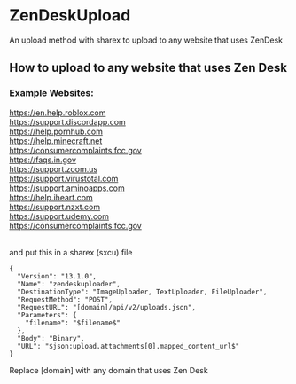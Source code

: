 # ZenDeskUpload
An upload method with sharex to upload to any website that uses ZenDesk


## How to upload to any website that uses Zen Desk

### Example Websites: 
https://en.help.roblox.com <br>
https://support.discordapp.com <br>
https://help.pornhub.com <br>
https://help.minecraft.net <br>
https://consumercomplaints.fcc.gov <br>
https://faqs.in.gov <br>
https://support.zoom.us <br>
https://support.virustotal.com <br>
https://support.aminoapps.com <br>
https://help.iheart.com <br>
https://support.nzxt.com <br>
https://support.udemy.com <br>
https://consumercomplaints.fcc.gov <br>
<br>

and put this in a sharex (sxcu) file

```
{
  "Version": "13.1.0",
  "Name": "zendeskuploader",
  "DestinationType": "ImageUploader, TextUploader, FileUploader",
  "RequestMethod": "POST",
  "RequestURL": "[domain]/api/v2/uploads.json",
  "Parameters": {
    "filename": "$filename$"
  },
  "Body": "Binary",
  "URL": "$json:upload.attachments[0].mapped_content_url$"
}
```
Replace [domain] with any domain that uses Zen Desk
